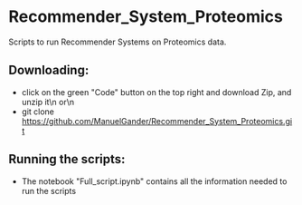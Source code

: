 # Recommender_System_Proteomics
Scripts to run Recommender Systems on Proteomics data.

## Downloading:
  - click on the green "Code" button on the top right and download Zip, and unzip it\n
  or\n
  - git clone https://github.com/ManuelGander/Recommender_System_Proteomics.git
  
## Running the scripts:
  - The notebook "Full_script.ipynb" contains all the information needed to run the scripts
